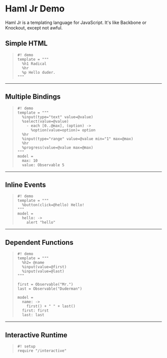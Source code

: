 Haml Jr Demo
============

Haml Jr is a templating language for JavaScript. It's like Backbone or Knockout,
except not awful.

Simple HTML
-------

>     #! demo
>     template = """
>       %h1 Radical
>       %hr
>       %p Hello duder.
>     """

---

Multiple Bindings
-----------------

>     #! demo
>     template = """
>       %input(type="text" value=@value)
>       %select(value=@value)
>         - each [0..@max], (option) ->
>           %option(value=option)= option
>       %hr
>       %input(type="range" value=@value min="1" max=@max)
>       %hr
>       %progress(value=@value max=@max)
>     """
>     model =
>       max: 10
>       value: Observable 5

---

Inline Events
-------------

>     #! demo
>     template = """
>       %button(click=@hello) Hello!
>     """
>     model =
>       hello: ->
>         alert "hello"

---


Dependent Functions
-------------------

>     #! demo
>     template = """
>       %h2= @name
>       %input(value=@first)
>       %input(value=@last)
>     """
>
>     first = Observable("Mr.")
>     last = Observable("Duderman")
>
>     model =
>       name: ->
>         first() + " " + last()
>       first: first
>       last: last

---

Interactive Runtime
-------------------

>     #! setup
>     require "/interactive"
